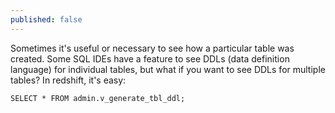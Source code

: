 ```yaml
---
published: false
---
```

Sometimes it's useful or necessary to see how a particular table was created. Some SQL IDEs have a feature to see DDLs (data definition language) for individual tables, but what if you want to see DDLs for multiple tables? In redshift, it's easy:

`SELECT * FROM admin.v_generate_tbl_ddl;`